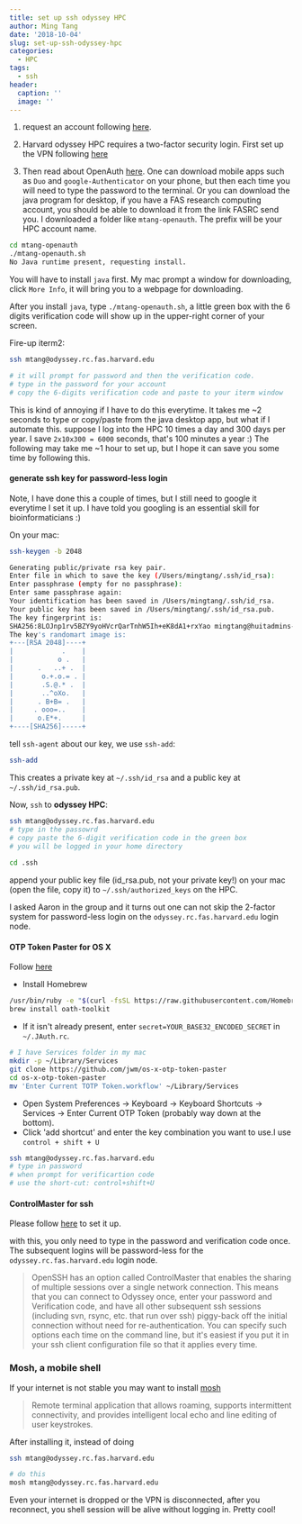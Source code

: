 ```yaml
---
title: set up ssh odyssey HPC
author: Ming Tang
date: '2018-10-04'
slug: set-up-ssh-odyssey-hpc
categories:
  - HPC
tags:
  - ssh
header:
  caption: ''
  image: ''
---
```


1. request an account following [here](https://www.rc.fas.harvard.edu/resources/faq/how-do-i-get-a-research-computing-account/).

2. Harvard odyssey HPC requires a two-factor security login. First set up the VPN following [here](https://www.rc.fas.harvard.edu/resources/vpn-setup/)

3. Then read about OpenAuth [here](https://www.rc.fas.harvard.edu/resources/documentation/openauth/). One can download mobile apps such as `Duo` and `google-Authenticator` on your phone, but then each time you will need to type the password to the terminal. Or you can download the java program for desktop, if you have a FAS research computing account, you should be able to download it from the link FASRC send you. I downloaded a folder like `mtang-openauth`. The prefix will be your HPC account name.

```bash 
cd mtang-openauth
./mtang-openauth.sh
No Java runtime present, requesting install.
```
You will have to install `java` first. My mac prompt a window for downloading, click `More Info`, it will bring you to a webpage for downloading.

After you install `java`, type `./mtang-openauth.sh`, a little green box with the 6 digits verification code will show up in the upper-right corner of your screen.

Fire-up iterm2:

```bash
ssh mtang@odyssey.rc.fas.harvard.edu

# it will prompt for password and then the verification code.
# type in the password for your account
# copy the 6-digits verification code and paste to your iterm window
```
This is kind of annoying if I have to do this everytime. It takes me ~2 seconds to type or copy/paste from the java desktop app, but what if I automate this. suppose I log into the HPC 10 times a day and 300 days per year. I save `2x10x300 = 6000` seconds, that's  100 minutes a year :) The following may take me ~1 hour to set up, but I hope it can save you some time by following this.

#### generate ssh key for password-less login

Note, I have done this a couple of times, but I still need to google it everytime I set it up. I have told you googling is an essential skill for bioinformaticians :)

On your mac:

```bash
ssh-keygen -b 2048

Generating public/private rsa key pair.
Enter file in which to save the key (/Users/mingtang/.ssh/id_rsa):
Enter passphrase (empty for no passphrase):
Enter same passphrase again:
Your identification has been saved in /Users/mingtang/.ssh/id_rsa.
Your public key has been saved in /Users/mingtang/.ssh/id_rsa.pub.
The key fingerprint is:
SHA256:8LOJnp1rv5BZY9yoHVcrQarTnhW5Ih+eK8dA1+rxYao mingtang@huitadmins-MacBook-Pro.local
The key's randomart image is:
+---[RSA 2048]----+
|            .    |
|           o .   |
|      .   ..+ .  |
|       o.+.o.= . |
|       .S.@.* .  |
|       ..^oXo.   |
|      . B+B= .   |
|     . ooo=..    |
|      o.E*+.     |
+----[SHA256]-----+

```

tell `ssh-agent` about our key, we use `ssh-add`:

```bash
ssh-add
```

This creates a private key at `~/.ssh/id_rsa` and a public key at `~/.ssh/id_rsa.pub`.

Now, `ssh` to **odyssey HPC**:

```bash
ssh mtang@odyssey.rc.fas.harvard.edu
# type in the passowrd
# copy paste the 6-digit verification code in the green box
# you will be logged in your home directory
 
cd .ssh
```
append your public key file (id_rsa.pub, not your private key!) on your mac (open the file, copy it) to `~/.ssh/authorized_keys` on the HPC. 

I asked Aaron in the group and it turns out one can not skip the 2-factor system for password-less login on the `odyssey.rc.fas.harvard.edu` login node.


#### OTP Token Paster for OS X

Follow [here](https://github.com/jwm/os-x-otp-token-paster)

* Install Homebrew

```bash
/usr/bin/ruby -e "$(curl -fsSL https://raw.githubusercontent.com/Homebrew/install/master/install)"
brew install oath-toolkit
```

* If it isn't already present, enter `secret=YOUR_BASE32_ENCODED_SECRET` in `~/.JAuth.rc`.

```bash
# I have Services folder in my mac
mkdir -p ~/Library/Services
git clone https://github.com/jwm/os-x-otp-token-paster
cd os-x-otp-token-paster
mv 'Enter Current TOTP Token.workflow' ~/Library/Services
```

* Open System Preferences -> Keyboard -> Keyboard Shortcuts -> Services -> Enter Current OTP Token (probably way down at the bottom).
* Click 'add shortcut' and enter the key combination you want to use.I use `control + shift + U`

```bash
ssh mtang@odyssey.rc.fas.harvard.edu
# type in password
# when prompt for verificartion code
# use the short-cut: control+shift+U 
```

#### ControlMaster for ssh 

Please follow [here](https://www.rc.fas.harvard.edu/resources/documentation/linux/using-ssh-controlmaster-for-single-sign-on/) to set it up.

with this, you only need to type in the password and verification code once. The subsequent logins will be password-less for the `odyssey.rc.fas.harvard.edu` login node.


>OpenSSH has an option called ControlMaster that enables the sharing of multiple sessions over a single network connection. This means that you can connect to Odyssey once, enter your password and Verification code, and have all other subsequent ssh sessions (including svn, rsync, etc. that run over ssh) piggy-back off the initial connection without need for re-authentication. You can specify such options each time on the command line, but it's easiest if you put it in your ssh client configuration file so that it applies every time.

### Mosh, a mobile shell

If your internet is not stable you may want to install [mosh](https://mosh.org/)

>Remote terminal application that allows roaming, supports intermittent connectivity, and provides intelligent local echo and line editing of user keystrokes.

After installing it, instead of doing 

```bash
ssh mtang@odyssey.rc.fas.harvard.edu

# do this
mosh mtang@odyssey.rc.fas.harvard.edu
```
Even your internet is dropped or the VPN is disconnected, after you reconnect, you shell 
session will be alive without logging in. Pretty cool!
